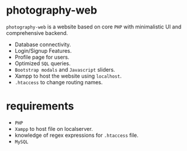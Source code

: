 # photography-web
`photography-web` is a website based on core `PHP` with minimalistic UI and comprehensive backend.
  - Database connectivity.
  - Login/Signup Features.
  - Profile page for users.
  - Optimized `SQL` queries.
  - `Bootstrap modals` and `Javascript` sliders.
  - Xampp to host the website using `localhost`.
  - `.htaccess` to change routing names.

# requirements
  - `PHP`
  - `Xampp` to host file on localserver.
  - knowledge of regex expressions for `.htaccess` file.
  - `MySQL`
